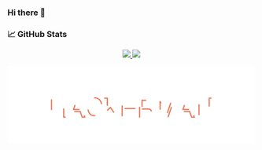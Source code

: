 ### Hi there 👋

<!--
**Akshayaap/Akshayaap** is a ✨ _special_ ✨ repository because its `README.md` (this file) appears on your GitHub profile.

Here are some ideas to get you started:

- 🔭 I’m currently working on manything
- 🌱 I’m currently learning everything
- 👯 I’m looking to collaborate on anything
- 🤔 I’m looking for help with somthing
- 💬 Ask me about nothing
- 📫 How to reach me: ...
- 😄 Pronouns: ...
- ⚡ Fun fact: ...
-->


### 📈 GitHub Stats

<p align="center">
<a href="https://github.com/VishnuSanal">
 <img height="140px" src="https://github-readme-stats-eight-theta.vercel.app/api?username=Akshayaap&show_icons=true&theme=tokyonight&include_all_commits=true&count_private=true"/>
 <img height="140px" src="https://github-readme-stats-eight-theta.vercel.app/api/top-langs/?username=Akshayaap&layout=compact&langs_count=8&theme=tokyonight"/>
</a>
</p>

![Alt text](hackerman.svg)

